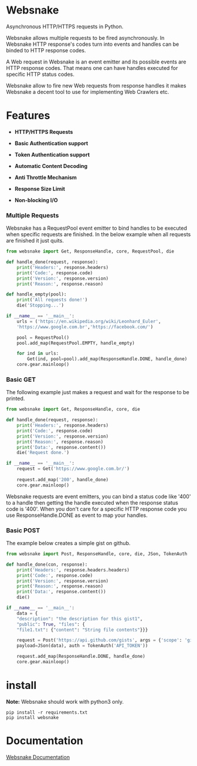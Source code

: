 # Websnake

Asynchronous HTTP/HTTPS requests in Python.

Websnake allows multiple requests to be fired asynchronously.
In Websnake HTTP response's codes turn into events and handles can be binded to
HTTP response codes. 

A Web request in Websnake is an event emitter and its possible events are HTTP
response codes. That means one can have handles executed for specific HTTP status codes.

Websnake allow to fire new Web requests from response handles it makes Websnake
a decent tool to use for implementing Web Crawlers etc.

# Features

- **HTTP/HTTPS Requests**

- **Basic Authentication support**

- **Token Authentication support**

- **Automatic Content Decoding**

- **Anti Throttle Mechanism**
    
- **Response Size Limit**

- **Non-blocking I/O**

### Multiple Requests

Websnake has a RequestPool event emitter to bind handles to be executed when specific
requests are finished. In the below example when all requests are finished it just quits.

~~~python
from websnake import Get, ResponseHandle, core, RequestPool, die

def handle_done(request, response):
    print('Headers:', response.headers)
    print('Code:', response.code)
    print('Version:', response.version)
    print('Reason:', response.reason) 

def handle_empty(pool):
    print('All requests done!')
    die('Stopping...')

if __name__ == '__main__':
    urls = ('https://en.wikipedia.org/wiki/Leonhard_Euler', 
    'https://www.google.com.br','https://facebook.com/') 

    pool = RequestPool()
    pool.add_map(RequestPool.EMPTY, handle_empty)

    for ind in urls:
        Get(ind, pool=pool).add_map(ResponseHandle.DONE, handle_done)
    core.gear.mainloop()
~~~

### Basic GET 

The following example just makes a request and wait for the response to be printed.

~~~python
from websnake import Get, ResponseHandle, core, die

def handle_done(request, response):
    print('Headers:', response.headers)
    print('Code:', response.code)
    print('Version:', response.version)
    print('Reason:', response.reason) 
    print('Data:', response.content())
    die('Request done.')

if __name__ == '__main__':
    request = Get('https://www.google.com.br/')
    
    request.add_map('200', handle_done)
    core.gear.mainloop()
~~~

Websnake requests are event emitters, you can bind a status code like '400' to a handle
then getting the handle executed when the response status code is '400'. When you don't care
for a specific HTTP response code you use ResponseHandle.DONE as event to map your handles.

### Basic POST 

The example below creates a simple gist on github.

~~~python
from websnake import Post, ResponseHandle, core, die, JSon, TokenAuth

def handle_done(con, response):
    print('Headers:', response.headers.headers)
    print('Code:', response.code)
    print('Version:', response.version)
    print('Reason:', response.reason) 
    print('Data:', response.content())
    die()

if __name__ == '__main__':
    data = {
    "description": "the description for this gist1",
    "public": True, "files": {
    "file1.txt": {"content": "String file contents"}}}

    request = Post('https://api.github.com/gists', args = {'scope': 'gist'},
    payload=JSon(data), auth = TokenAuth('API_TOKEN'))

    request.add_map(ResponseHandle.DONE, handle_done)
    core.gear.mainloop()
~~~

# install

**Note:** Websnake should work with python3 only.

~~~
pip install -r requirements.txt
pip install websnake
~~~

Documentation
=============

[Websnake Documentation](https://github.com/untwisted/websnake/wiki)
